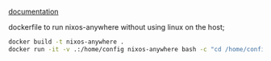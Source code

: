 [documentation](https://github.com/nix-community/nixos-anywhere/blob/main/docs/quickstart.md)

dockerfile to run nixos-anywhere without using linux on the host;

```sh
docker build -t nixos-anywhere .
docker run -it -v .:/home/config nixos-anywhere bash -c "cd /home/config && nix run github:nix-community/nixos-anywhere --experimental-features 'nix-command flakes' -- --flake .#generic --generate-hardware-config nixos-generate-config ./hardware-configuration.nix nixos@192.168.0.100"
```